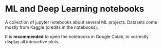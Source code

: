 # ML and Deep Learning notebooks

A collection of jupyter notebooks about several ML projects. Datasets come mostly from Kaggle (credits in the notebooks).

It is **recommended** to open the notebooks in Google Colab, to correctly display all interactive plots.
